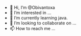 - 👋 Hi, I’m @Obivantoxa
- 👀 I’m interested in ...
- 🌱 I’m currently learning java.
- 💞️ I’m looking to collaborate on ...
- 📫 How to reach me ...

<!---
Obivantoxa/Obivantoxa is a ✨ special ✨ repository because its `README.md` (this file) appears on your GitHub profile.
You can click the Preview link to take a look at your changes.
--->

